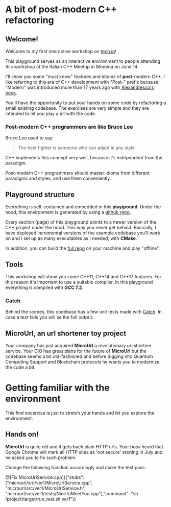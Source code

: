 # A bit of post-modern C++ refactoring

## Welcome!

Welcome to my first interactive workshop on [tech.io](https://tech.io)!

This playground serves as an interactive environment to people attending this workshop at the Italian C++ Meetup in Modena on June 14.

I'll show you some "must know" features and idioms of **post**-modern C++. I like referring to this era of C++ development with "Post-" prefix because "Modern" was introduced more than 17 years ago with [Alexandrescu's book](https://en.wikipedia.org/wiki/Modern_C%2B%2B_Design).

You'll have the opportunity to put your hands on some code by refactoring a small existing codebase. The exercises are very simple and they are intended to let you play a bit with the code.

### Post-modern C++ programmers are like Bruce Lee

Bruce Lee used to say:

> The best fighter is someone who can adapt in any style

C++ implements this concept very well, because it's independent from the paradigm.

Post-modern C++ programmers should master idioms from different paradigms and styles, and use them conveniently. 

## Playground structure

Everything is self-contained and embedded in this **playground**. Under the hood, this environment is generated by using a [github repo](https://github.com/ilpropheta).

Every section (page) of this playground points to a newer version of the C++ project under the hood. This way you never get behind. 
Basically, I have deployed incremental versions of the example codebase you'll work on and I set up as many executables as I needed, with **CMake**.

In addition, you can build the [full repo](https://github.com/ilpropheta) on your machine and play "offline".

## Tools

This workshop will show you some C++11, C++14 and C++17 features. For this reason it's important to use a suitable compiler. In this playground everything is compiled with **GCC 7.2**.

### Catch

Behind the scenes, this codebase has a few unit tests made with [Catch](https://github.com/catchorg/Catch2). In case a test fails you will se the full output.

## MicroUrl, an url shortener toy project

Your company has just acquired **MicroUrl** a revolutionary url shortner service. Your CIO has great plans for the future of **MicroUrl** but the codebase seems a bit old-fashioned and before digging into Quantum Computing Support and Blockchain protocols he wants you to modernize the code a bit.

# Getting familiar with the environment

This first excercise is just to stretch your hands and let you explore the environment.

## Hands on!

**MicroUrl** is quite old and it gets back plain HTTP urls. Your boss heard that Google Chrome will mark all HTTP sites as 'not secure' starting in July and he asked you to fix such problem.

Change the following function accordingly and make the test pass:

@[Fix MicroUrlService.cpp]({"stubs": ["microurl/src/ver1/MicroUrlService.cpp", "microurl/src/ver1/MicroUrlService.h", "microurl/src/ver1/tests/NiceToMeetYou.cpp"],"command": "sh /project/target/run_test.sh ver1"})